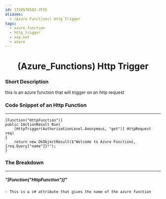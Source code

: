 ```yaml
---
id: 1720576502-JFIS
aliases:
  - (Azure Functions) Http Trigger
tags:
  - azure_function
  - http_trigger
  - asp.net
  - azure
---
```


<center>
  <h1> (Azure_Functions) Http Trigger</h1>
</center>

### Short Description
this is an azure function that will trigger on an http request


### Code Snippet of an Http Function
---

```
[Function("HttpFunction")]
public IActionResult Run(
    [HttpTrigger(AuthorizationLevel.Anonymous, "get")] HttpRequest req)
{
    return new OkObjectResult($"Welcome to Azure Functions, {req.Query["name"]}!");
}
```

### The Breakdown
---
##### "\[Function("HttpFunction")\]"
>
    - This is a c# attribute that gives the name of the azure function

